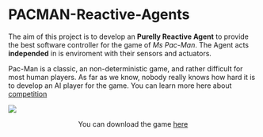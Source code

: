 # PACMAN-Reactive-Agents

The aim of this project is to develop an **Purelly Reactive Agent** to provide the best software controller for the game of *Ms Pac-Man*. The Agent acts **independed** in is enviroment with their sensors and actuators.

Pac-Man is a classic, an non-deterministic game, and rather difficult for most human players. As far as we know, nobody really knows how hard it is to develop an AI player for the game.
You can learn more here about [competition](http://www.pacman-vs-ghosts.net/) 

<img align="center" src="https://cloud.githubusercontent.com/assets/6472330/7148760/09aaa23c-e2fe-11e4-8fc2-7daa28a3800f.PNG"></img>


<p align="center">You can download the game <a href="https://github.com/IA-Repository/PACMAN-Reactive-Agents/blob/master/pacman.jar?raw=true" > here </a>
</p>
